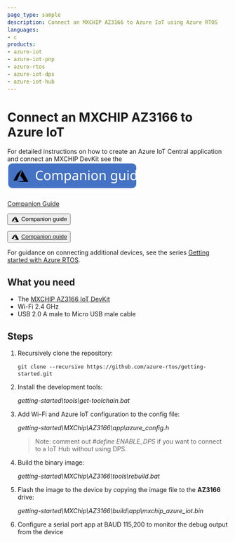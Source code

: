 ```yaml
---
page_type: sample
description: Connect an MXCHIP AZ3166 to Azure IoT using Azure RTOS
languages:
- c
products:
- azure-iot
- azure-iot-pnp
- azure-rtos
- azure-iot-dps
- azure-iot-hub
---
```


# Connect an MXCHIP AZ3166 to Azure IoT

For detailed instructions on how to create an Azure IoT Central application and connect an MXCHIP DevKit see the [![Guide](media/companion_guide.svg)](https://docs.microsoft.com/azure/iot-develop/quickstart-devkit-mxchip-az3166)

<a class="button" href="https://docs.microsoft.com/en-us/azure/iot-develop/quickstart-devkit-mxchip-az3166">Companion Guide</a>

<a href="https://docs.microsoft.com/azure/iot-develop/quickstart-devkit-mxchip-az3166"><button><svg style="vertical-align: middle" width="1.5em" height="1.5em" viewBox="0 0 24 24"><path d="M13.05 4.24L6.56 18.05L2 18l5.09-8.76l5.96-5m.7 1.09L22 19.76H6.74l9.3-1.66l-4.87-5.79l2.58-6.98z"/></svg>
Companion guide</button></a>

<button><svg style="vertical-align: middle" width="1.5em" height="1.5em" viewBox="0 0 24 24"><path d="M13.05 4.24L6.56 18.05L2 18l5.09-8.76l5.96-5m.7 1.09L22 19.76H6.74l9.3-1.66l-4.87-5.79l2.58-6.98z"/></svg>
<a href="https://docs.microsoft.com/en-us/azure/iot-develop/quickstart-devkit-mxchip-az3166">Companion guide</a></button>

For guidance on connecting additional devices, see the series [Getting started with Azure RTOS](https://go.microsoft.com/fwlink/p/?linkid=2129824).

## What you need

* The [MXCHIP AZ3166 IoT DevKit](https://aka.ms/iot-devkit)
* Wi-Fi 2.4 GHz
* USB 2.0 A male to Micro USB male cable

## Steps

1. Recursively clone the repository:
    ```shell
    git clone --recursive https://github.com/azure-rtos/getting-started.git
    ```
1. Install the development tools:

    *getting-started\tools\get-toolchain.bat*
1. Add Wi-Fi and Azure IoT configuration to the config file:
    
    *getting-started\MXChip\AZ3166\app\azure_config.h*
    
    > Note: comment out *#define ENABLE_DPS* if you want to connect to a IoT Hub without using DPS.
1. Build the binary image:

    *getting-started\MXChip\AZ3166\tools\rebuild.bat*
1. Flash the image to the device by copying the image file to the **AZ3166** drive:

    *getting-started\MXChip\AZ3166\build\app\mxchip_azure_iot.bin*
1. Configure a serial port app at BAUD 115,200 to monitor the debug output from the device
